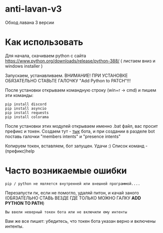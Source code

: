 # anti-lavan-v3
Обход лавана 3 версии

# Как использовать
Для начала, скачиваем python с сайта https://www.python.org/downloads/release/python-388/ ( листаем вниз и windows installer ) 

Запускаем, устанавливаем. ВНИМАНИЕ! ПРИ УСТАНОВКЕ ОБЯЗАТЕЛЬНО СТАВЬТЕ ГАЛОЧКУ "Add Python to PATCH"!!! 

После установки открываем командную строку (win+r -> cmd) и пишем эти команды:
```
pip install discord
pip install asyncio
pip install requests
pip install colorama
```

После установки этих модулей открываем именно .bat файл, вас просит префикс и токен. Создаем тут - [тык](https://discord.com/developers) бота, и при создании в разделе bot поставь галочки "members intents" и "presence intents" 

Копируем токен, вставляем, бот запущен. Удачи :)
Список команд - (префикс)help

# Часто возникаемые ошибки
```
pip / python не является внутренней или внешней программой....
```
Перезапусти пк, если не помогло, удаляй питон, и качай заного (ОБЯЗАТЕЛЬНО СТАВЬ ВЕЗДЕ ГДЕ ТОЛЬКО МОЖНО ГАЛКУ **ADD PYTHON TO PATH**)


```
Вы ввели неверный токен бота или не включили ему интенты
```
Вам же все пишет: убедитесь, что токен бота указан верно и включены интенты.
